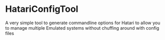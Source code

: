 # HatariConfigTool
A very simple tool to generate commandline options for Hatari to allow you to manage multiple Emulated systems without chuffing around with config files
